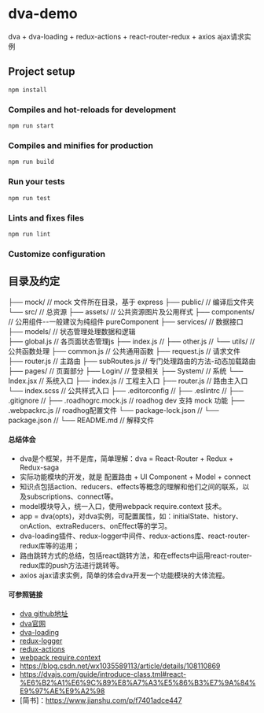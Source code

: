 
# dva-demo
dva + dva-loading + redux-actions + react-router-redux + axios ajax请求实例

## Project setup
```
npm install
```

### Compiles and hot-reloads for development
```
npm run start
```

### Compiles and minifies for production
```
npm run build
```

### Run your tests
```
npm run test
```

### Lints and fixes files
```
npm run lint
```

### Customize configuration

## 目录及约定
├── mock/                          // mock 文件所在目录，基于 express
├── public/                        // 编译后文件夹  
└── src/                           // 总资源
    ├── assets/                    // 公共资源图片及公用样式
    ├── components/                // 公用组件--一般建议为纯组件 pureComponent
    ├── services/                  // 数据接口
    ├── models/                    // 状态管理处理数据和逻辑                 
        ├── global.js              // 各页面状态管理js
        ├── index.js               // 
        ├── other.js               // 
    └── utils/                     // 公共函数处理 
        ├── common.js              // 公共通用函数
        ├── request.js             // 请求文件
        ├── router.js              // 主路由
        ├── subRoutes.js           // 专门处理路由的方法-动态加载路由
    ├── pages/                     //  页面部分
        ├── Login/                 //  登录相关
        ├── System/                //  系统
        └── Index.jsx              //  系统入口
    ├── index.js                   //  工程主入口
    ├── router.js                  //  路由主入口
    └── index.scss                 //  公共样式入口
├── .editorconfig                  // 
├── .eslintrc                      // 
├── .gitignore                     // 
├── .roadhogrc.mock.js             // roadhog dev 支持 mock 功能
├── .webpackrc.js                  // roadhog配置文件
└── package-lock.json              // 
└── package.json                   // 
└── README.md                      // 解释文件

#### 总结体会
- dva是个框架，并不是库，简单理解：dva = React-Router + Redux + Redux-saga
- 实际功能模块的开发，就是 配置路由 + UI Component + Model + connect
- 知识点包括action、reducers、effects等概念的理解和他们之间的联系，以及subscriptions、connect等。
- model模块导入，统一入口，使用webpack require.context 技术。
- app = dva(opts)，对dva实例，可配置属性，如：initialState、history、onAction、extraReducers、onEffect等的学习。
- dva-loading插件、redux-logger中间件、redux-actions库、react-router-redux库等的运用；
- 路由跳转方式的总结，包括react跳转方法，和在effects中运用react-router-redux库的push方法进行跳转等。
- axios ajax请求实例，简单的体会dva开发一个功能模块的大体流程。

#### 可参照链接
- [dva github地址](https://github.com/dvajs/dva)
- [dva官网](https://dvajs.com/)
- [dva-loading](https://github.com/dvajs/dva/tree/master/packages/dva-loading)
- [redux-logger](https://github.com/evgenyrodionov/redux-logger) 
- [redux-actions](https://github.com/redux-utilities/redux-actions)
- [webpack require.context](https://webpack.js.org/guides/dependency-management/#context-module-api)
- https://blog.csdn.net/wx1035589113/article/details/108110869
- https://dvajs.com/guide/introduce-class.tml#react-%E6%B2%A1%E6%9C%89%E8%A7%A3%E5%86%B3%E7%9A%84%E9%97%AE%E9%A2%98
- [简书]：https://www.jianshu.com/p/f7401adce447  